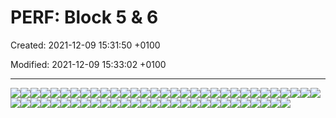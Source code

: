 # PERF: Block 5 & 6

Created: 2021-12-09 15:31:50 +0100

Modified: 2021-12-09 15:33:02 +0100

---

![](../media/S2_01_PERF_Personalfuehrung-2-PERF--Block-5-&-6-image1.png)![](../media/S2_01_PERF_Personalfuehrung-2-PERF--Block-5-&-6-image2.png)![](../media/S2_01_PERF_Personalfuehrung-2-PERF--Block-5-&-6-image3.png)![](../media/S2_01_PERF_Personalfuehrung-2-PERF--Block-5-&-6-image4.png)![](../media/S2_01_PERF_Personalfuehrung-2-PERF--Block-5-&-6-image5.png)![](../media/S2_01_PERF_Personalfuehrung-2-PERF--Block-5-&-6-image6.png)![](../media/S2_01_PERF_Personalfuehrung-2-PERF--Block-5-&-6-image7.png)![](../media/S2_01_PERF_Personalfuehrung-2-PERF--Block-5-&-6-image8.png)![](../media/S2_01_PERF_Personalfuehrung-2-PERF--Block-5-&-6-image9.png)![](../media/S2_01_PERF_Personalfuehrung-2-PERF--Block-5-&-6-image10.png)![](../media/S2_01_PERF_Personalfuehrung-2-PERF--Block-5-&-6-image11.png)![](../media/S2_01_PERF_Personalfuehrung-2-PERF--Block-5-&-6-image12.png)![](../media/S2_01_PERF_Personalfuehrung-2-PERF--Block-5-&-6-image13.png)![](../media/S2_01_PERF_Personalfuehrung-2-PERF--Block-5-&-6-image14.png)![](../media/S2_01_PERF_Personalfuehrung-2-PERF--Block-5-&-6-image15.png)![](../media/S2_01_PERF_Personalfuehrung-2-PERF--Block-5-&-6-image16.png)![](../media/S2_01_PERF_Personalfuehrung-2-PERF--Block-5-&-6-image17.png)![](../media/S2_01_PERF_Personalfuehrung-2-PERF--Block-5-&-6-image18.png)![](../media/S2_01_PERF_Personalfuehrung-2-PERF--Block-5-&-6-image19.png)![](../media/S2_01_PERF_Personalfuehrung-2-PERF--Block-5-&-6-image20.png)![](../media/S2_01_PERF_Personalfuehrung-2-PERF--Block-5-&-6-image21.png)![](../media/S2_01_PERF_Personalfuehrung-2-PERF--Block-5-&-6-image22.png)![](../media/S2_01_PERF_Personalfuehrung-2-PERF--Block-5-&-6-image23.png)![](../media/S2_01_PERF_Personalfuehrung-2-PERF--Block-5-&-6-image24.png)![](../media/S2_01_PERF_Personalfuehrung-2-PERF--Block-5-&-6-image25.png)![](../media/S2_01_PERF_Personalfuehrung-2-PERF--Block-5-&-6-image26.png)![](../media/S2_01_PERF_Personalfuehrung-2-PERF--Block-5-&-6-image27.png)![](../media/S2_01_PERF_Personalfuehrung-2-PERF--Block-5-&-6-image28.png)![](../media/S2_01_PERF_Personalfuehrung-2-PERF--Block-5-&-6-image29.png)![](../media/S2_01_PERF_Personalfuehrung-2-PERF--Block-5-&-6-image30.png)![](../media/S2_01_PERF_Personalfuehrung-2-PERF--Block-5-&-6-image31.png)![](../media/S2_01_PERF_Personalfuehrung-2-PERF--Block-5-&-6-image32.png)![](../media/S2_01_PERF_Personalfuehrung-2-PERF--Block-5-&-6-image33.png)![](../media/S2_01_PERF_Personalfuehrung-2-PERF--Block-5-&-6-image34.png)![](../media/S2_01_PERF_Personalfuehrung-2-PERF--Block-5-&-6-image35.png)![](../media/S2_01_PERF_Personalfuehrung-2-PERF--Block-5-&-6-image36.png)![](../media/S2_01_PERF_Personalfuehrung-2-PERF--Block-5-&-6-image37.png)![](../media/S2_01_PERF_Personalfuehrung-2-PERF--Block-5-&-6-image38.png)![](../media/S2_01_PERF_Personalfuehrung-2-PERF--Block-5-&-6-image39.png)![](../media/S2_01_PERF_Personalfuehrung-2-PERF--Block-5-&-6-image40.png)![](../media/S2_01_PERF_Personalfuehrung-2-PERF--Block-5-&-6-image41.png)![](../media/S2_01_PERF_Personalfuehrung-2-PERF--Block-5-&-6-image42.png)![](../media/S2_01_PERF_Personalfuehrung-2-PERF--Block-5-&-6-image43.png)![](../media/S2_01_PERF_Personalfuehrung-2-PERF--Block-5-&-6-image44.png)![](../media/S2_01_PERF_Personalfuehrung-2-PERF--Block-5-&-6-image45.png)![](../media/S2_01_PERF_Personalfuehrung-2-PERF--Block-5-&-6-image46.png)![](../media/S2_01_PERF_Personalfuehrung-2-PERF--Block-5-&-6-image47.png)![](../media/S2_01_PERF_Personalfuehrung-2-PERF--Block-5-&-6-image48.png)![](../media/S2_01_PERF_Personalfuehrung-2-PERF--Block-5-&-6-image49.png)![](../media/S2_01_PERF_Personalfuehrung-2-PERF--Block-5-&-6-image50.png)![](../media/S2_01_PERF_Personalfuehrung-2-PERF--Block-5-&-6-image51.png)![](../media/S2_01_PERF_Personalfuehrung-2-PERF--Block-5-&-6-image52.png)![](../media/S2_01_PERF_Personalfuehrung-2-PERF--Block-5-&-6-image53.png)![](../media/S2_01_PERF_Personalfuehrung-2-PERF--Block-5-&-6-image54.png)![](../media/S2_01_PERF_Personalfuehrung-2-PERF--Block-5-&-6-image55.png)![](../media/S2_01_PERF_Personalfuehrung-2-PERF--Block-5-&-6-image56.png)![](../media/S2_01_PERF_Personalfuehrung-2-PERF--Block-5-&-6-image57.png)![](../media/S2_01_PERF_Personalfuehrung-2-PERF--Block-5-&-6-image58.png)![](../media/S2_01_PERF_Personalfuehrung-2-PERF--Block-5-&-6-image59.png)



























































